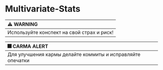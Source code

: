 # Multivariate-Stats
 
| :warning: WARNING          |
|:---------------------------|
| Используйте конспект на свой страх и риск!   |

| :fireworks: CARMA ALERT             |
|:---------------------------|
| Для улучшения кармы делайте коммиты и исправляйте опечатки  |

